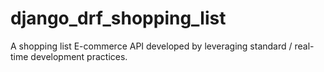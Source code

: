 # django_drf_shopping_list
A shopping list E-commerce API developed by leveraging standard / real-time development practices.
